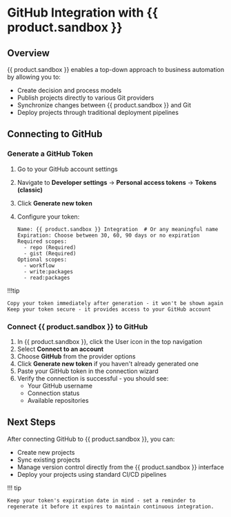 # GitHub Integration with {{ product.sandbox }}

## Overview

{{ product.sandbox }} enables a top-down approach to business automation by allowing you to:

- Create decision and process models
- Publish projects directly to various Git providers
- Synchronize changes between {{ product.sandbox }} and Git
- Deploy projects through traditional deployment pipelines

## Connecting to GitHub

### Generate a GitHub Token

1. Go to your GitHub account settings
2. Navigate to **Developer settings** → **Personal access tokens** → **Tokens (classic)**
3. Click **Generate new token**
4. Configure your token:

   ```{ .yaml .copy }
   Name: {{ product.sandbox }} Integration  # Or any meaningful name
   Expiration: Choose between 30, 60, 90 days or no expiration
   Required scopes:
     - repo (Required)
     - gist (Required)
   Optional scopes:
     - workflow
     - write:packages
     - read:packages
   ```

!!!tip

    Copy your token immediately after generation - it won't be shown again
    Keep your token secure - it provides access to your GitHub account

### Connect {{ product.sandbox }} to GitHub

1. In {{ product.sandbox }}, click the User icon in the top navigation
2. Select **Connect to an account**
3. Choose **GitHub** from the provider options
4. Click **Generate new token** if you haven't already generated one
5. Paste your GitHub token in the connection wizard
6. Verify the connection is successful - you should see:
   - Your GitHub username
   - Connection status
   - Available repositories

## Next Steps

After connecting GitHub to {{ product.sandbox }}, you can:

- Create new projects
- Sync existing projects
- Manage version control directly from the {{ product.sandbox }} interface
- Deploy your projects using standard CI/CD pipelines

!!! tip

    Keep your token's expiration date in mind - set a reminder to regenerate it before it expires to maintain continuous integration.

